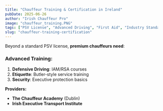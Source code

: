 ```yaml
---
title: "Chauffeur Training & Certification in Ireland"
pubDate: 2025-06-26
author: "Irish Chauffeur Pro"
image: "chauffeur_training.PNG"
tags: ["PSV License", "Advanced Driving", "First Aid", "Industry Standards"]
slug: "chauffeur-training-certification"
---
```


Beyond a standard PSV license, **premium chauffeurs need**:

### Advanced Training:

1. **Defensive Driving**: IAM/RSA courses
2. **Etiquette**: Butler-style service training
3. **Security**: Executive protection basics

**Providers:**

- **The Chauffeur Academy** (Dublin)
- **Irish Executive Transport Institute**
